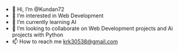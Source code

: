 - 👋 Hi, I’m @Kundan72
- 👀 I’m interested in Web Development
- 🌱 I’m currently learning AI
- 💞️ I’m looking to collaborate on Web Development projects and Ai projects with Python
- 📫 How to reach me krk30538@gmail.com

<!---
Kundan72/Kundan72 is a ✨ special ✨ repository because its `README.md` (this file) appears on your GitHub profile.
You can click the Preview link to take a look at your changes.
--->
